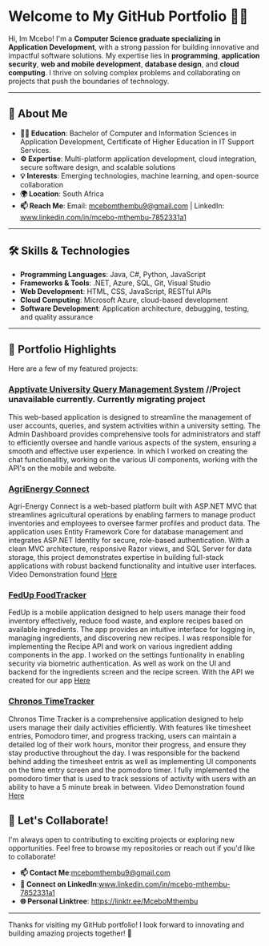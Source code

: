 # Welcome to My GitHub Portfolio 👨‍💻

Hi, Im Mcebo! I'm a **Computer Science graduate specializing in Application Development**, with a strong passion for building innovative and impactful software solutions. My expertise lies in **programming**, **application security**, **web and mobile development**, **database design**, and **cloud computing**. I thrive on solving complex problems and collaborating on projects that push the boundaries of technology.

---

## 🚀 **About Me**
- **👨‍🎓 Education**: Bachelor of Computer and Information Sciences in Application Development, Certificate of Higher Education in IT Support Services. 
- **⚙️ Expertise**: Multi-platform application development, cloud integration, secure software design, and scalable solutions  
- **💡 Interests**: Emerging technologies, machine learning, and open-source collaboration  
- **🌍 Location**: South Africa  
- **📫 Reach Me**: Email: mcebomthembu9@gmail.com | LinkedIn: www.linkedin.com/in/mcebo-mthembu-7852331a1

---

## 🛠️ **Skills & Technologies**
- **Programming Languages**: Java, C#, Python, JavaScript  
- **Frameworks & Tools**: .NET, Azure, SQL, Git, Visual Studio  
- **Web Development**: HTML, CSS, JavaScript, RESTful APIs  
- **Cloud Computing**: Microsoft Azure, cloud-based development  
- **Software Development**: Application architecture, debugging, testing, and quality assurance  

---

## 💼 **Portfolio Highlights**
Here are a few of my featured projects:


### [Apptivate University Query Management System](https://github.com/M2CEE7/University-Query-Management-System.git) //Project unavailable currently. Currently migrating project
This web-based application is designed to streamline the management of user accounts, queries, and system activities within a university setting. The Admin Dashboard provides comprehensive tools for administrators and staff to efficiently oversee and handle various aspects of the system, ensuring a smooth and effective user experience.
In which I worked on creating the chat functionalitiy, working on the various UI components, working with the API's on the mobile and website.
### [AgriEnergy Connect ](https://github.com/M2CEE7/AgriEnergyConnect.git)
Agri-Energy Connect is a web-based platform built with ASP.NET MVC that streamlines agricultural operations by enabling farmers to manage product inventories and employees to oversee farmer profiles and product data. The application uses Entity Framework Core for database management and integrates ASP.NET Identity for secure, role-based authentication. With a clean MVC architecture, responsive Razor views, and SQL Server for data storage, this project demonstrates expertise in building full-stack applications with robust backend functionality and intuitive user interfaces. Video Demonstration found [Here](https://advtechonline-my.sharepoint.com/:v:/g/personal/st10091187_vcconnect_edu_za/EYzH_gryTAVItlTOXYtsJHwBPTC6lQLDW62YPZtuKkoj-A?nav=eyJyZWZlcnJhbEluZm8iOnsicmVmZXJyYWxBcHAiOiJPbmVEcml2ZUZvckJ1c2luZXNzIiwicmVmZXJyYWxBcHBQbGF0Zm9ybSI6IldlYiIsInJlZmVycmFsTW9kZSI6InZpZXciLCJyZWZlcnJhbFZpZXciOiJNeUZpbGVzTGlua0NvcHkifX0&e=ES0T0v)

### [FedUp FoodTracker](https://github.com/M2CEE7/FedUpFoodTracker.git)
FedUp is a mobile application designed to help users manage their food inventory effectively, reduce food waste, and explore recipes based on available ingredients. The app provides an intuitive interface for logging in, managing ingredients, and discovering new recipes. I was responsible for implementing the Recipe API and work on various ingredient adding components in the app. I worked on the settings funtionality in enabling security via biometric authentication. As well as work on the UI and backend for the ingredients screen and the recipe screen. With the API we created for our app [Here](https://github.com/M2CEE7/FedUpFoodAPI.git)
### [Chronos TimeTracker](https://github.com/M2CEE7/ChronosTimeTracker.git)
Chronos Time Tracker is a comprehensive application designed to help users manage their daily activities efficiently. With features like timesheet entries, Pomodoro timer, and progress tracking, users can maintain a detailed log of their work hours, monitor their progress, and ensure they stay productive throughout the day. I was responsible for the backend behind adding the timesheet entris as well as implementing UI components on the time entry screen and the pomodoro timer. I fully implemented the pomodoro timer that is used to track sessions of activity with users with an ability to have a 5 minute break in between. Video Demonstration found [Here](https://advtechonline-my.sharepoint.com/:v:/g/personal/st10091187_vcconnect_edu_za/EeBj42ZNZvVPhQe9APKfPCoBK4v1-cvBuvDWWIGcfJfwhw?nav=eyJyZWZlcnJhbEluZm8iOnsicmVmZXJyYWxBcHAiOiJPbmVEcml2ZUZvckJ1c2luZXNzIiwicmVmZXJyYWxBcHBQbGF0Zm9ybSI6IldlYiIsInJlZmVycmFsTW9kZSI6InZpZXciLCJyZWZlcnJhbFZpZXciOiJNeUZpbGVzTGlua0NvcHkifX0&e=tMqQ4A)

## 🌟 **Let's Collaborate!**
I'm always open to contributing to exciting projects or exploring new opportunities. Feel free to browse my repositories or reach out if you'd like to collaborate!

- **📫 Contact Me**:mcebomthembu9@gmail.com
- **🔗 Connect on LinkedIn**:www.linkedin.com/in/mcebo-mthembu-7852331a1  
- **🌐 Personal Linktree**: https://linktr.ee/MceboMthembu

---

Thanks for visiting my GitHub portfolio! I look forward to innovating and building amazing projects together! 🚀

